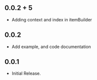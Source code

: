## 0.0.2 + 5

- Adding context and index in itemBuilder

## 0.0.2

- Add example, and code documentation

## 0.0.1

- Initial Release.
